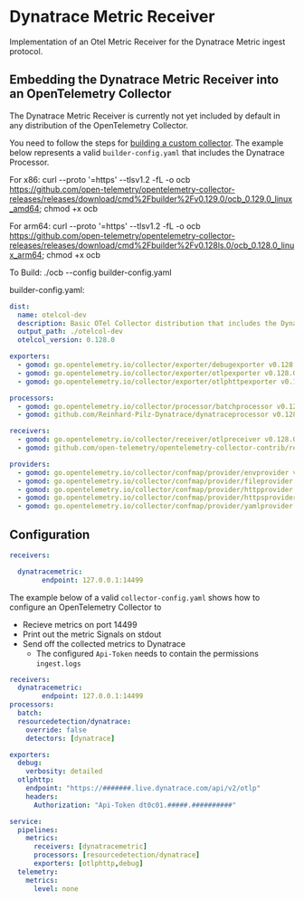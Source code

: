 # Dynatrace Metric Receiver
Implementation of an Otel Metric Receiver for the Dynatrace Metric ingest protocol.



## Embedding the Dynatrace Metric Receiver into an OpenTelemetry Collector

The Dynatrace Metric Receiver is currently not yet included by default in any distribution of the OpenTelemetry Collector.

You need to follow the steps for [building a custom collector](https://opentelemetry.io/docs/collector/custom-collector/). The example below represents a valid `builder-config.yaml` that includes the Dynatrace Processor.


For x86:
curl --proto '=https' --tlsv1.2 -fL -o ocb \
https://github.com/open-telemetry/opentelemetry-collector-releases/releases/download/cmd%2Fbuilder%2Fv0.129.0/ocb_0.129.0_linux_amd64;
chmod +x ocb

For arm64:
curl --proto '=https' --tlsv1.2 -fL -o ocb \
https://github.com/open-telemetry/opentelemetry-collector-releases/releases/download/cmd%2Fbuilder%2Fv0.128ls.0/ocb_0.128.0_linux_arm64;
chmod +x ocb

To Build:
 ./ocb --config builder-config.yaml 


builder-config.yaml:
```yaml
dist:
  name: otelcol-dev
  description: Basic OTel Collector distribution that includes the Dynatrace Processor
  output_path: ./otelcol-dev
  otelcol_version: 0.128.0

exporters:
  - gomod: go.opentelemetry.io/collector/exporter/debugexporter v0.128.0
  - gomod: go.opentelemetry.io/collector/exporter/otlpexporter v0.128.0
  - gomod: go.opentelemetry.io/collector/exporter/otlphttpexporter v0.128.0

processors:
  - gomod: go.opentelemetry.io/collector/processor/batchprocessor v0.128.0
  - gomod: github.com/Reinhard-Pilz-Dynatrace/dynatraceprocessor v0.128.3

receivers:
  - gomod: go.opentelemetry.io/collector/receiver/otlpreceiver v0.128.0
  - gomod: github.com/open-telemetry/opentelemetry-collector-contrib/receiver/filelogreceiver v0.128.0

providers:
  - gomod: go.opentelemetry.io/collector/confmap/provider/envprovider v1.18.0
  - gomod: go.opentelemetry.io/collector/confmap/provider/fileprovider v1.18.0
  - gomod: go.opentelemetry.io/collector/confmap/provider/httpprovider v1.18.0
  - gomod: go.opentelemetry.io/collector/confmap/provider/httpsprovider v1.18.0
  - gomod: go.opentelemetry.io/collector/confmap/provider/yamlprovider v1.18.0
```

## Configuration

```yaml
receivers:

  dynatracemetric:
        endpoint: 127.0.0.1:14499
```

The example below of a valid `collector-config.yaml` shows how to configure an OpenTelemetry Collector to
* Recieve metrics on port 14499
* Print out the metric Signals on stdout
* Send off the collected metrics to Dynatrace
  - The configured `Api-Token` needs to contain the permissions `ingest.logs`

```yaml
receivers:
  dynatracemetric:
        endpoint: 127.0.0.1:14499
processors:
  batch:
  resourcedetection/dynatrace:
    override: false
    detectors: [dynatrace]

exporters:
  debug:
    verbosity: detailed
  otlphttp:
    endpoint: "https://#######.live.dynatrace.com/api/v2/otlp"
    headers:
      Authorization: "Api-Token dt0c01.#####.##########"

service:
  pipelines:
    metrics:
      receivers: [dynatracemetric]
      processors: [resourcedetection/dynatrace]
      exporters: [otlphttp,debug]
  telemetry:
    metrics:
      level: none

```
